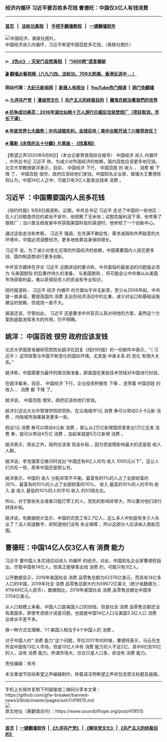 ### 经济内循环 习近平要百姓多花钱  曹德旺：中国仅3亿人有钱消费
------------------------

#### [首页](https://github.com/gfw-breaker/banned-news3/blob/master/README.md) &nbsp;&nbsp;|&nbsp;&nbsp; [法轮功真相](https://github.com/begood0513/basic/blob/master/README.md)  &nbsp;&nbsp;|&nbsp;&nbsp; [手把手翻墙教程](https://github.com/gfw-breaker/guides/wiki)  &nbsp;&nbsp;|&nbsp;&nbsp; [一键翻墙软件](https://github.com/gfw-breaker/nogfw/blob/master/README.md)  



<div><img alt="中国经济，美联社图片。" src="https://img.soundofhope.org/2020-04/merlin_171625206_00123437-017e-4651-9b5f-0fb336c6df12-master1050-1588191920590.jpg"/>
<br/><figcaption class="caption">
 中国经济进入内循环，习近平希望中国百姓多花钱。（美联社图片）
</figcaption></div><hr/>

#### 💥 [《伪火》 - 天安门自焚真相 ](http://141.164.51.119:10000/videos/blog/weihuo.html)&nbsp; |&nbsp; [“1400例”谎言揭秘  ](http://141.164.51.119:10000/videos/blog/jiexi1400.html)

#### [ 🎬  翻墙必看视频（八九六四、法轮功、709大抓捕、香港反送中 ...）](https://github.com/gfw-breaker/links/blob/master/banned.md)

#### 网站代理：[大纪元新闻网](http://167.172.10.89:10080/gb/) &nbsp;|&nbsp; [新唐人电视台](http://167.172.10.89:8808/gb/)  &nbsp;|&nbsp; [YouTube热门频道](http://158.247.203.241/youtube.html) &nbsp;|&nbsp; [网门免翻墙](http://158.247.203.241:11000/show.aspx?name=ogHome)

#### 💥 [九评共产党](http://141.164.51.119:10000/videos/res/jiuping/)&nbsp; |&nbsp; [漫谈党文化](http://141.164.51.119:10000/videos/res/mtdwh/)&nbsp; |&nbsp; [共产主义的终极目的](http://141.164.51.119:10000/videos/res/zjmd/)&nbsp; |&nbsp; [魔鬼在統治著我們的世界](http://141.164.51.119:10000/videos/res/TheSpecter/)  

#### [ 🔥  抗争成功典范：2016年湖北仙桃十万人游行示威反垃圾焚烧厂（项目取消，市长下课）](http://141.164.51.119:10000/videos/news/xiantao.html)

#### [ 🔥  年底世界七大趋势｜中共战狼失利，全球反呛｜美中台能开战？川普将连任？](http://141.164.51.119:10000/videos/news/tanghao02.html)

#### [ 🔥  電影《永恆的五十分鐘》片尾曲 - 《找真相》](http://141.164.51.119:10000/videos/news/../legend/index.html)

<div><div class="Content__Wrapper sc-1bvya0-0 grZQxZ">
 <p class="meta-top">
  <span class="meta">
   【希望之声2020年9月8日】（本台记者贺景田综合报导）
  </span>
  <ok href="/term/2423">
   中国经济
  </ok>
  进入
  <ok href="/term/152624">
   内循环
  </ok>
  ，中共总书记
  <ok href="/term/1063">
   习近平
  </ok>
  称，为减少对外国经济的依赖，国内百姓应该更多地花钱。北京大学教授姚洋表示，目前，
  <ok href="/term/2423">
   中国经济
  </ok>
  下行，
  <ok href="/term/353062">
   中国百姓
  </ok>
  的
  <ok href="/term/13333">
   收入
  </ok>
  、
  <ok href="/term/65835">
   消费
  </ok>
  都
  <ok href="/term/71078">
   下降
  </ok>
  了，
  <ok href="/term/353062">
   中国百姓
  </ok>
  很穷，政府应该给他们发钱。中国知名企业家、玻璃大王曹德旺则认为，中国14亿人之中，可能只有3亿人能拿出钱来
  <ok href="/term/65835">
   消费
  </ok>
  。
 </p>
 <h2>
  <strong>
   <ok href="/term/1063">
    习近平
   </ok>
   ：中国需要国内人民多花钱
  </strong>
 </h2>
 <p>
  《纽约时报》9月8日报道称，近期，中共总书记
  <ok href="/term/1063">
   习近平
  </ok>
  走访了中国的一些地区：在人们对粮食供应的紧张不安中，他视察了玉米地；试图克服利润下滑，他考察了钢铁厂；当川普总统收紧中共获取美国科技的渠道时，他参观了一个创新中心。
 </p>
 <div class="AD_Embed__Wrap-sc-1xslmin-0 igMuqX module desktop">
  <div>
  </div>
 </div>
 <p>
  通过这些走访和考察，
  <ok href="/term/1063">
   习近平
  </ok>
  强调，在充满不确定性、需求减弱和外界敌意的大环境中，中国必须调整经济，更多地依靠自身保持增长。
 </p>
 <p>
  <ok href="/term/1063">
   习近平
  </ok>
  说，为了减少对变化无常的外国经济的依赖，中国需要国内人民花更多钱、国内制造商进行更多创新。
 </p>
 <p>
  中共官方媒体在评论
  <ok href="/term/1063">
   习近平
  </ok>
  近期讲话的要点称，中共面临的最紧迫的问题是必须为
  <ok href="/term/355924">
   与美国脱钩
  </ok>
  的后果作持久的准备，
  <ok href="/term/355924">
   与美国脱钩
  </ok>
  ，将可能会让中共难以从美国市场获取利益，难以获得投资人的资金和专业知识。
 </p>
 <p>
  纽时报道称，
  <ok href="/term/1063">
   习近平
  </ok>
  经济
  <ok href="/term/152624">
   内循环
  </ok>
  的方案似乎并无新意，至少从2006年起，中共就一直承诺，要提高国内
  <ok href="/term/65835">
   消费
  </ok>
  支出在经济活动中的比重，减少对出口和基础设施建设的依赖，但成效一直不大。
 </p>
 <p>
  报道还说，尽管如此，
  <ok href="/term/1063">
   习近平
  </ok>
  还是要求中共官员认真对待他的方案，虽然这个方案到底能发挥多大的作用，仍不明确。
 </p>
 <h2>
  <strong>
   姚洋：
   <ok href="/term/353062">
    中国百姓
   </ok>
   很穷 政府应该发钱
  </strong>
 </h2>
 <p>
  北京大学国家发展研究院院长姚洋在回复《纽约时报》的一份邮件中表示，“（
  <ok href="/term/1063">
   习近平
  </ok>
  ）这项政策与中国不断变化的国际环境，尤其是
  <ok href="/term/7514">
   中美关系
  </ok>
  的
  <ok href="/term/18213">
   恶化
  </ok>
  有很大关系。”
 </p>
 <p>
  姚洋称，中国需要为最坏的情况做准备，即美国在某些技术领域对中国进行封锁。
 </p>
 <p>
  在姚洋看来，目前，
  <ok href="/term/2423">
   中国经济
  </ok>
  下行，企业投资积极性
  <ok href="/term/71078">
   下降
  </ok>
  ，连带着
  <ok href="/term/353062">
   中国百姓
  </ok>
  的
  <ok href="/term/13333">
   收入
  </ok>
  、
  <ok href="/term/65835">
   消费
  </ok>
  都
  <ok href="/term/71078">
   下降
  </ok>
  了。
 </p>
 <p>
  姚洋说，
  <ok href="/term/353062">
   中国百姓
  </ok>
  很穷，政府应该给他们发钱。
 </p>
 <p>
  姚洋引述北大光华管理学院研究称，在沿海城市1元
  <ok href="/term/65835">
   消费
  </ok>
  券可以带动3.5-5元新
  <ok href="/term/65835">
   消费
  </ok>
  ，内陆城市效果甚至更多一些。
 </p>
 <p>
  假设1元
  <ok href="/term/65835">
   消费
  </ok>
  券可以带动4元新
  <ok href="/term/65835">
   消费
  </ok>
  ，那么从2万亿新增国债里拿出1万亿去发
  <ok href="/term/65835">
   消费
  </ok>
  券，就可以带动4万亿
  <ok href="/term/65835">
   消费
  </ok>
  ，加起来就是5万亿新增
  <ok href="/term/65835">
   消费
  </ok>
  。
 </p>
 <p>
  姚洋表示，除此之外，政府应该发
  <ok href="/term/260326">
   现金补贴
  </ok>
  ，因为受疫情影响最大的还是低
  <ok href="/term/13333">
   收入
  </ok>
  人群。
 </p>
 <p>
  姚洋说，李克强答记者问时说出“中国还有6亿人月均
  <ok href="/term/13333">
   收入
  </ok>
  1000元以下”，这让人们大吃一惊，原来中国还是那么穷。
 </p>
 <p>
  姚洋表示，中国的
  <ok href="/term/13333">
   收入
  </ok>
  分配非常不平衡，最富有的1%的人占了全部财富的30%，最富有的10%的人占了全部财富的70%，
  <ok href="/term/13333">
   收入
  </ok>
  最高的10%的人的平均
  <ok href="/term/13333">
   收入
  </ok>
  是
  <ok href="/term/13333">
   收入
  </ok>
  最低的10%的人的平均
  <ok href="/term/13333">
   收入
  </ok>
  的53倍左右。
 </p>
 <p>
  所以，对于那些失业或者只能打零工的人，受到的影响非常大，所以要对他们进行财政补贴。
 </p>
 <p>
  姚洋说，有数据统计显示，中国的农民工有2.7亿人，这么多人中到底有多少人失业了？没人知道数字，却知道他们没有
  <ok href="/term/361882">
   失业保障
  </ok>
  ，所以这部分人应该纳入救助范围。
 </p>
 <h2>
  <strong>
   曹德旺：中国14亿人仅3亿人有
   <ok href="/term/65835">
    消费
   </ok>
   能力
  </strong>
 </h2>
 <p>
  <ok href="/term/1063">
   习近平
  </ok>
  要中国人多花钱拉动进入
  <ok href="/term/152624">
   内循环
  </ok>
  的经济，对此，中国知名企业家曹德旺指出，尽管中国有14亿人，但真正能够拿出钱
  <ok href="/term/65835">
   消费
  </ok>
  的，可能只有3亿人。
 </p>
 <p>
  公开数据显示，2019年美国社会
  <ok href="/term/65835">
   消费
  </ok>
  品零售总额为62376亿美元，而具有14亿多人口的中国，2019年社会
  <ok href="/term/65835">
   消费
  </ok>
  品零售总额大约为59672亿美元（统计局数据为：411649亿元人民币），数据相比，2019年美国社会
  <ok href="/term/65835">
   消费
  </ok>
  品零售总额比中国多2704亿美元。
 </p>
 <div class="AD_Embed__Wrap-sc-1xslmin-0 igMuqX module desktop">
  <div>
  </div>
 </div>
 <p>
  从人口规模上来看，中国人口是美国人口的四倍，但是社会
  <ok href="/term/65835">
   消费
  </ok>
  品零售总额还没有美国多，即使考虑统计误差问题，也就是中国14亿人口与美国3.3亿人口
  <ok href="/term/65835">
   消费
  </ok>
  总体水平差不多。
 </p>
 <p>
  换一种方式去理解，1个美国人相当于4个中国人的
  <ok href="/term/65835">
   消费
  </ok>
  。
 </p>
 <p>
  对于中国人的“
  <ok href="/term/65835">
   消费
  </ok>
  能力”这个问题，早在2017年的时候，曹德旺表示，马云先生所说中国有13亿人市场，但是13亿人中有
  <ok href="/term/65835">
   消费
  </ok>
  能力的人不足2亿，其中9亿到10亿的人，没有
  <ok href="/term/65835">
   消费
  </ok>
  能力。所谓市场大，仅仅只是人口多，却没有
  <ok href="/term/65835">
   消费
  </ok>
  能力。
 </p>
 <p class="meta-btm">
  责任编辑：宋月
 </p>
 <p class="meta-btm">
  本文章或节目经希望之声编辑制作，转载请注明希望之声并包含原文标题及链接。
 </p>
</div>
</div>
<hr/>
手机上长按并复制下列链接或二维码分享本文章：<br/>
https://github.com/gfw-breaker/banned-news3/blob/master/pages/soh7/419515.md <br/>
<a href='https://github.com/gfw-breaker/banned-news3/blob/master/pages/soh7/419515.md'><img src='https://github.com/gfw-breaker/banned-news3/blob/master/pages/soh7/419515.md.png'/></a> <br/>
原文地址（需翻墙访问）：https://www.soundofhope.org/post/419515


------------------------
#### [首页](https://github.com/gfw-breaker/banned-news3/blob/master/README.md) &nbsp;|&nbsp; [一键翻墙软件](https://github.com/gfw-breaker/nogfw/blob/master/README.md) &nbsp;| [《九评共产党》](https://github.com/gfw-breaker/9ping.md/blob/master/README.md#九评之一评共产党是什么) | [《解体党文化》](https://github.com/gfw-breaker/jtdwh.md/blob/master/README.md) | [《共产主义的终极目的》](https://github.com/gfw-breaker/gczydzjmd.md/blob/master/README.md)


<img src='http://gfw-breaker.win/banned-news3/pages/soh7/419515.md' width='0px' height='0px'/>